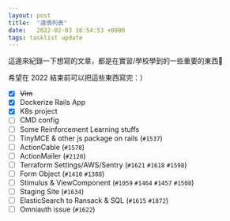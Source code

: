 ```yaml
---
layout: post
title:  "還債列表"
date:   2022-02-03 16:54:53 +0800
tags: tasklist update
---
```

這邊來紀錄一下想寫的文章，都是在實習/學校學到的一些重要的東西👀

希望在 2022 結束前可以把這些東西寫完：）

- [x] ~~Vim~~
- [x] Dockerize Rails App
- [x] K8s project
- [ ] CMD config
- [ ] Some Reinforcement Learning stuffs
- [ ] TinyMCE & other js package on rails (`#1537`)
- [ ] ActionCable (`#1578`)
- [ ] ActionMailer (`#2120`)
- [ ] Terraform Settings/AWS/Sentry (`#1621` `#1618` `#1598`)
- [ ] Form Object (`#1410` `#1388`)
- [ ] Stimulus & ViewComponent (`#1059` `#1464` `#1457` `#1508`)
- [ ] Staging Site (`#1634`)
- [ ] ElasticSearch to Ransack & SQL (`#1615` `#1872`)
- [ ] Omniauth issue (`#1622`)
